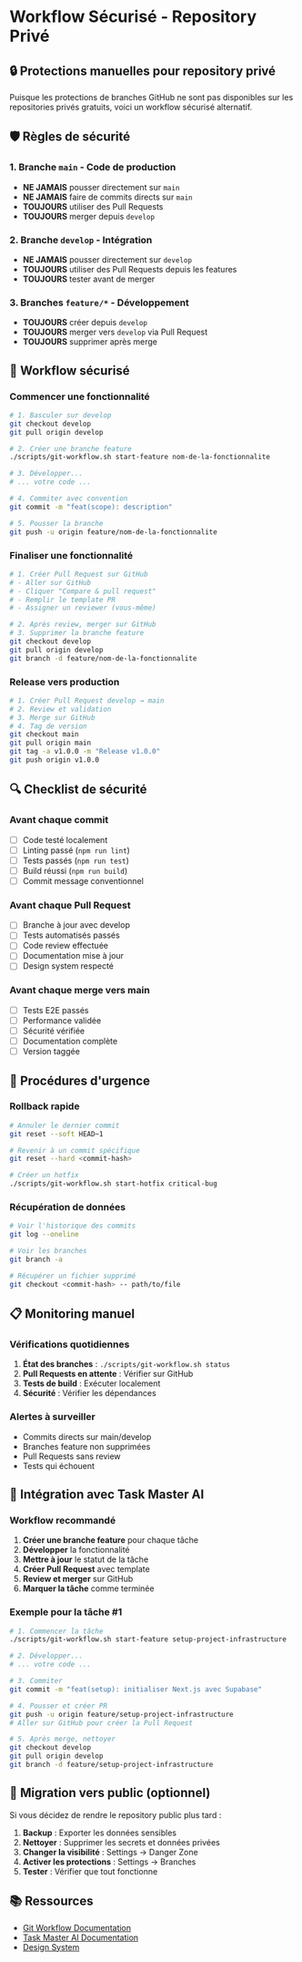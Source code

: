 # Workflow Sécurisé - Repository Privé

## 🔒 Protections manuelles pour repository privé

Puisque les protections de branches GitHub ne sont pas disponibles sur les repositories privés gratuits, voici un workflow sécurisé alternatif.

## 🛡️ Règles de sécurité

### 1. Branche `main` - Code de production
- **NE JAMAIS** pousser directement sur `main`
- **NE JAMAIS** faire de commits directs sur `main`
- **TOUJOURS** utiliser des Pull Requests
- **TOUJOURS** merger depuis `develop`

### 2. Branche `develop` - Intégration
- **NE JAMAIS** pousser directement sur `develop`
- **TOUJOURS** utiliser des Pull Requests depuis les features
- **TOUJOURS** tester avant de merger

### 3. Branches `feature/*` - Développement
- **TOUJOURS** créer depuis `develop`
- **TOUJOURS** merger vers `develop` via Pull Request
- **TOUJOURS** supprimer après merge

## 🚀 Workflow sécurisé

### Commencer une fonctionnalité
```bash
# 1. Basculer sur develop
git checkout develop
git pull origin develop

# 2. Créer une branche feature
./scripts/git-workflow.sh start-feature nom-de-la-fonctionnalite

# 3. Développer...
# ... votre code ...

# 4. Commiter avec convention
git commit -m "feat(scope): description"

# 5. Pousser la branche
git push -u origin feature/nom-de-la-fonctionnalite
```

### Finaliser une fonctionnalité
```bash
# 1. Créer Pull Request sur GitHub
# - Aller sur GitHub
# - Cliquer "Compare & pull request"
# - Remplir le template PR
# - Assigner un reviewer (vous-même)

# 2. Après review, merger sur GitHub
# 3. Supprimer la branche feature
git checkout develop
git pull origin develop
git branch -d feature/nom-de-la-fonctionnalite
```

### Release vers production
```bash
# 1. Créer Pull Request develop → main
# 2. Review et validation
# 3. Merge sur GitHub
# 4. Tag de version
git checkout main
git pull origin main
git tag -a v1.0.0 -m "Release v1.0.0"
git push origin v1.0.0
```

## 🔍 Checklist de sécurité

### Avant chaque commit
- [ ] Code testé localement
- [ ] Linting passé (`npm run lint`)
- [ ] Tests passés (`npm run test`)
- [ ] Build réussi (`npm run build`)
- [ ] Commit message conventionnel

### Avant chaque Pull Request
- [ ] Branche à jour avec develop
- [ ] Tests automatisés passés
- [ ] Code review effectuée
- [ ] Documentation mise à jour
- [ ] Design system respecté

### Avant chaque merge vers main
- [ ] Tests E2E passés
- [ ] Performance validée
- [ ] Sécurité vérifiée
- [ ] Documentation complète
- [ ] Version taggée

## 🚨 Procédures d'urgence

### Rollback rapide
```bash
# Annuler le dernier commit
git reset --soft HEAD~1

# Revenir à un commit spécifique
git reset --hard <commit-hash>

# Créer un hotfix
./scripts/git-workflow.sh start-hotfix critical-bug
```

### Récupération de données
```bash
# Voir l'historique des commits
git log --oneline

# Voir les branches
git branch -a

# Récupérer un fichier supprimé
git checkout <commit-hash> -- path/to/file
```

## 📋 Monitoring manuel

### Vérifications quotidiennes
1. **État des branches** : `./scripts/git-workflow.sh status`
2. **Pull Requests en attente** : Vérifier sur GitHub
3. **Tests de build** : Exécuter localement
4. **Sécurité** : Vérifier les dépendances

### Alertes à surveiller
- Commits directs sur main/develop
- Branches feature non supprimées
- Pull Requests sans review
- Tests qui échouent

## 🎯 Intégration avec Task Master AI

### Workflow recommandé
1. **Créer une branche feature** pour chaque tâche
2. **Développer** la fonctionnalité
3. **Mettre à jour** le statut de la tâche
4. **Créer Pull Request** avec template
5. **Review et merger** sur GitHub
6. **Marquer la tâche** comme terminée

### Exemple pour la tâche #1
```bash
# 1. Commencer la tâche
./scripts/git-workflow.sh start-feature setup-project-infrastructure

# 2. Développer...
# ... votre code ...

# 3. Commiter
git commit -m "feat(setup): initialiser Next.js avec Supabase"

# 4. Pousser et créer PR
git push -u origin feature/setup-project-infrastructure
# Aller sur GitHub pour créer la Pull Request

# 5. Après merge, nettoyer
git checkout develop
git pull origin develop
git branch -d feature/setup-project-infrastructure
```

## 🔄 Migration vers public (optionnel)

Si vous décidez de rendre le repository public plus tard :

1. **Backup** : Exporter les données sensibles
2. **Nettoyer** : Supprimer les secrets et données privées
3. **Changer la visibilité** : Settings → Danger Zone
4. **Activer les protections** : Settings → Branches
5. **Tester** : Vérifier que tout fonctionne

## 📚 Ressources

- [Git Workflow Documentation](git-workflow.md)
- [Task Master AI Documentation](.taskmaster/docs/)
- [Design System](.taskmaster/docs/design-system-specs.md)
